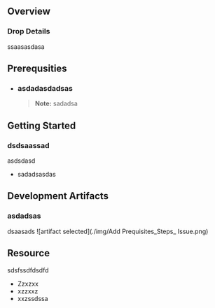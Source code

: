 
## Overview



### Drop Details
ssaasasdasa

## Prerequsities

- ### asdadasdadsas
  > **Note:** sadadsa
      

## Getting Started
### dsdsaassad
asdsdasd
- sadadsasdas

## Development Artifacts
### asdadsas
dsaasads
![artifact selected](./img/Add Prequisites_Steps_ Issue.png)

## Resource
sdsfssdfdsdfd
- Zzxzxx
- xzzxxz
- xxzssdssa


    